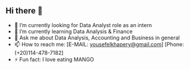 ## Hi there 👋
- 🔭 I’m currently looking for Data Analyst role as an intern
- 🌱 I’m currently learning Data Analysis & Finance
- 💬 Ask me about Data Analysis, Accounting and Business in general 
- 📫 How to reach me: [E-MAIL: yousefelkhapery@gmail.com] [Phone: (+20)114-478-7182]
- ⚡ Fun fact: I love eating MANGO
<!--
**yousefalielkhapery1/yousefalielkhapery1** is a ✨ _special_ ✨ repository because its `README.md` (this file) appears on your GitHub profile.

Here are some ideas to get you started:

- 🔭 I’m currently working on ...
- 🌱 I’m currently learning ...
- 👯 I’m looking to collaborate on ...
- 🤔 I’m looking for help with ...
- 💬 Ask me about ...
- 📫 How to reach me: ...
- 😄 Pronouns: ...
- ⚡ Fun fact: ...
-->
